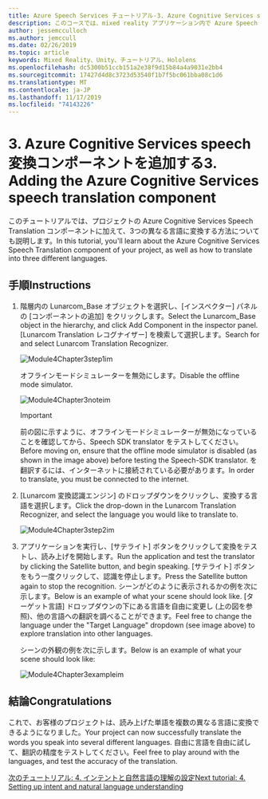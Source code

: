 ```yaml
---
title: Azure Speech Services チュートリアル-3. Azure Cognitive Services speech translation コンポーネントの追加
description: このコースでは、mixed reality アプリケーション内で Azure Speech SDK を実装する方法について説明します。
author: jessemcculloch
ms.author: jemccull
ms.date: 02/26/2019
ms.topic: article
keywords: Mixed Reality、Unity、チュートリアル、Hololens
ms.openlocfilehash: dc5300b51ccb151a2e38f9d15b84a4a9031e2bb4
ms.sourcegitcommit: 17427d4d8c3723d53540f1b7f5bc061bba08c1d6
ms.translationtype: MT
ms.contentlocale: ja-JP
ms.lasthandoff: 11/17/2019
ms.locfileid: "74143226"
---
```

# <a name="3-adding-the-azure-cognitive-services-speech-translation-component"></a><span data-ttu-id="a381c-105">3. Azure Cognitive Services speech 変換コンポーネントを追加する</span><span class="sxs-lookup"><span data-stu-id="a381c-105">3. Adding the Azure Cognitive Services speech translation component</span></span>

<span data-ttu-id="a381c-106">このチュートリアルでは、プロジェクトの Azure Cognitive Services Speech Translation コンポーネントに加えて、3つの異なる言語に変換する方法についても説明します。</span><span class="sxs-lookup"><span data-stu-id="a381c-106">In this tutorial, you'll learn about the Azure Cognitive Services Speech Translation component of your project, as well as how to translate into three different languages.</span></span>

## <a name="instructions"></a><span data-ttu-id="a381c-107">手順</span><span class="sxs-lookup"><span data-stu-id="a381c-107">Instructions</span></span>

1. <span data-ttu-id="a381c-108">階層内の Lunarcom_Base オブジェクトを選択し、[インスペクター] パネルの [コンポーネントの追加] をクリックします。</span><span class="sxs-lookup"><span data-stu-id="a381c-108">Select the Lunarcom_Base object in the hierarchy, and click Add Component in the inspector panel.</span></span> <span data-ttu-id="a381c-109">[Lunarcom Translation レコグナイザー] を検索して選択します。</span><span class="sxs-lookup"><span data-stu-id="a381c-109">Search for and select Lunarcom Translation Recognizer.</span></span>

    ![Module4Chapter3step1im](images/module4chapter3step1im.PNG)

    <span data-ttu-id="a381c-111">オフラインモードシミュレーターを無効にします。</span><span class="sxs-lookup"><span data-stu-id="a381c-111">Disable the offline mode simulator.</span></span>

    ![Module4Chapter3noteim](images/module4chapter3noteim.PNG)

    >[!IMPORTANT]
    ><span data-ttu-id="a381c-113">前の図に示すように、オフラインモードシミュレーターが無効になっていることを確認してから、Speech SDK translator をテストしてください。</span><span class="sxs-lookup"><span data-stu-id="a381c-113">Before moving on, ensure that the offline mode simulator is disabled (as shown in the image above) before testing the Speech-SDK translator.</span></span> <span data-ttu-id="a381c-114">を翻訳するには、インターネットに接続されている必要があります。</span><span class="sxs-lookup"><span data-stu-id="a381c-114">In order to translate, you must be connected to the internet.</span></span>

2. <span data-ttu-id="a381c-115">[Lunarcom 変換認識エンジン] のドロップダウンをクリックし、変換する言語を選択します。</span><span class="sxs-lookup"><span data-stu-id="a381c-115">Click the drop-down in the Lunarcom Translation Recognizer, and select the language you would like to translate to.</span></span>

    ![Module4Chapter3step2im](images/module4chapter3step2im.PNG)

3. <span data-ttu-id="a381c-117">アプリケーションを実行し、[サテライト] ボタンをクリックして変換をテストし、読み上げを開始します。</span><span class="sxs-lookup"><span data-stu-id="a381c-117">Run the application and test the translator by clicking the Satellite button, and begin speaking.</span></span> <span data-ttu-id="a381c-118">[サテライト] ボタンをもう一度クリックして、認識を停止します。</span><span class="sxs-lookup"><span data-stu-id="a381c-118">Press the Satellite button again to stop the recognition.</span></span> <span data-ttu-id="a381c-119">シーンがどのように表示されるかの例を次に示します。</span><span class="sxs-lookup"><span data-stu-id="a381c-119">Below is an example of what your scene should look like.</span></span> <span data-ttu-id="a381c-120">[ターゲット言語] ドロップダウンの下にある言語を自由に変更し (上の図を参照)、他の言語への翻訳を調べることができます。</span><span class="sxs-lookup"><span data-stu-id="a381c-120">Feel free to change the language under the "Target Language" dropdown (see image above) to explore translation into other languages.</span></span>

    <span data-ttu-id="a381c-121">シーンの外観の例を次に示します。</span><span class="sxs-lookup"><span data-stu-id="a381c-121">Below is an example of what your scene should look like:</span></span>

    ![Module4Chapter3exampleim](images/module4chapter3exampleim.PNG)

## <a name="congratulations"></a><span data-ttu-id="a381c-123">結論</span><span class="sxs-lookup"><span data-stu-id="a381c-123">Congratulations</span></span>

<span data-ttu-id="a381c-124">これで、お客様のプロジェクトは、読み上げた単語を複数の異なる言語に変換できるようになりました。</span><span class="sxs-lookup"><span data-stu-id="a381c-124">Your project can now successfully translate the words you speak into several different languages.</span></span> <span data-ttu-id="a381c-125">自由に言語を自由に試して、翻訳の精度をテストしてください。</span><span class="sxs-lookup"><span data-stu-id="a381c-125">Feel free to play around with the languages, and test the accuracy of the translation.</span></span>

[<span data-ttu-id="a381c-126">次のチュートリアル: 4. インテントと自然言語の理解の設定</span><span class="sxs-lookup"><span data-stu-id="a381c-126">Next tutorial: 4. Setting up intent and natural language understanding</span></span>](mrlearning-speechSDK-ch4.md)
